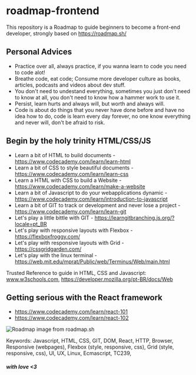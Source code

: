 # roadmap-frontend

This repository is a Roadmap to guide beginners to become a front-end developer, strongly based on https://roadmap.sh/

## Personal Advices

- Practice over all, always practice, if you wanna learn to code you need to code alot!
- Breathe code, eat code; Consume more developer culture as books, articles, podcasts and videos about dev stuff.
- You don't need to undestand everything, sometimes you just don't need to know at all, you don't need to know how a hammer work to use it.
- Persist, learn hurts and always will, but worth and always will.
- Code is about do things that you never have done before and have no idea how to do, code is learn every day forever, no one know everything and never will, don't be afraid to risk.


## Begin by the holy trinity HTML/CSS/JS

- Learn a bit of HTML to build documents - https://www.codecademy.com/learn/learn-html
- Learn a bit of CSS to style beautiful documents - https://www.codecademy.com/learn/learn-css
- Learn a HTML with CSS to build a Website - https://www.codecademy.com/learn/make-a-website
- Learn a bit of Javascript to do your webapplications dynamic - https://www.codecademy.com/learn/introduction-to-javascript
- Learn a bit of GIT to track or development and never lose a project - https://www.codecademy.com/learn/learn-git
- Let's play a little bittle with GIT - https://learngitbranching.js.org/?locale=pt_BR
- Let's play with responsive layouts with Flexbox - https://flexboxfroggy.com/
- Let's play with responsive layouts with Grid - https://cssgridgarden.com/
- Let's play with the linux terminal - https://web.mit.edu/mprat/Public/web/Terminus/Web/main.html


Trusted Reference to guide in HTML, CSS and Javascript:
www.w3schools.com, https://developer.mozilla.org/pt-BR/docs/Web

## Getting serious with the React framework

- https://www.codecademy.com/learn/react-101
- https://www.codecademy.com/learn/react-102


![Roadmap image from roadmap.sh](https://roadmap.sh/roadmaps/frontend.png)

Keywords: Javascript, HTML, CSS, GIT, DOM, React, HTTP, Browser, Responsive (webpages), Flexbox (style, responsive, css), Grid (style, responsive, css), UI, UX, Linux, Ecmascript, TC239, 



##### with love <3 
